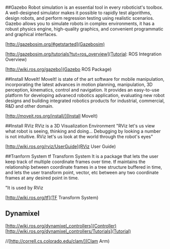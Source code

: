 
##Gazebo
Robot simulation is an essential tool in every roboticist's toolbox. A well-designed simulator makes it possible to rapidly test algorithms, design robots, and perform regression testing using realistic scenarios.
Gazebo allows you to simulate robots in complex environments, it has a robust physics engine, high-quality graphics, and convenient programmatic and graphical interfaces.

[http://gazebosim.org/#getstarted](Gazebosim)

[http://gazebosim.org/tutorials?tut=ros_overview](Tutorial: ROS Integration Overview)

[http://wiki.ros.org/gazebo](Gazebo ROS Package)

##Install MoveIt!
MoveIt! is state of the art software for mobile manipulation, incorporating the latest advances in motion planning, manipulation, 3D perception, kinematics, control and navigation.
It provides an easy-to-use platform for developing advanecd robotics application, evaluating new robot designs and building integrated robotics products for industrial, commercial, R&D and other domain.

[http://moveit.ros.org/install/](Install MoveIt)

##Install RViz
RViz is a 3D Visualization Environment
"RViz let's us view what robot is seeing, thinking and doing... Debugging by looking a number is not intuitive.
RViz let's us look at the world through the robot's eyes"

[http://wiki.ros.org/rviz/UserGuide](RViz User Guide)

##Tranform System
tf Transform System
It is a package that lets the user keep track of multiple coordinate frames over time.
tf maintains the relationship between coordinate frames in a tree structure buffered in time, and lets the user transform point, vector, etc between any two coordinate frames at any desired point in time.

"It is used by RViz

[http://wiki.ros.org/tf](TF Transform System)

## Dynamixel
[http://wiki.ros.org/dynamixel_controllers](Controller)
[http://wiki.ros.org/dynamixel_controllers/Tutorials](Tutorial)

//[http://correll.cs.colorado.edu/clam/](Clam Arm)
